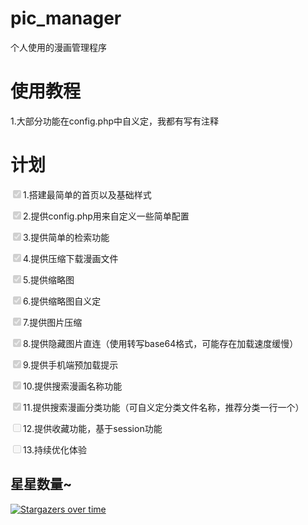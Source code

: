 # pic_manager
个人使用的漫画管理程序
# 使用教程
1.大部分功能在config.php中自义定，我都有写有注释
# 计划
<p><input type="checkbox" checked="checked" disabled/>1.搭建最简单的首页以及基础样式</p>
<p><input type="checkbox" checked="checked" disabled/>2.提供config.php用来自定义一些简单配置</p>
<p><input type="checkbox" checked="checked" disabled/>3.提供简单的检索功能</p>
<p><input type="checkbox" checked="checked" disabled/>4.提供压缩下载漫画文件</p>
<p><input type="checkbox" checked="checked" disabled/>5.提供缩略图</p>
<p><input type="checkbox" checked="checked" disabled/>6.提供缩略图自义定</p>
<p><input type="checkbox" checked="checked" disabled/>7.提供图片压缩</p>
<p><input type="checkbox" checked="checked" disabled/>8.提供隐藏图片直连（使用转写base64格式，可能存在加载速度缓慢）</p>
<p><input type="checkbox" checked="checked" disabled/>9.提供手机端预加载提示</p>
<p><input type="checkbox" checked="checked" disabled/>10.提供搜索漫画名称功能</p>
<p><input type="checkbox" checked="checked" disabled/>11.提供搜索漫画分类功能（可自义定分类文件名称，推荐分类一行一个）</p>
<p><input type="checkbox" disabled/>12.提供收藏功能，基于session功能</p>
<p><input type="checkbox" disabled/>13.持续优化体验</p>

## 星星数量~
[![Stargazers over time](https://starchart.cc/huankong233/pic_manager.svg)](https://starchart.cc/huankong233/pic_manager)
